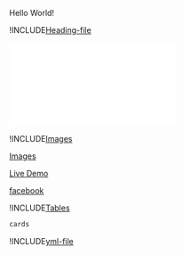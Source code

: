Hello World!

!INCLUDE[Heading-file](/Heading.md)

![Font-styles](/FontStyles.md)

!INCLUDE[Images](/Images.md)

<a href="./Images.md">Images</a>

<a  href="https://solitairevue.firebaseapp.com">Live Demo</a>

[facebook](https://www.facebook.com)

!INCLUDE[Tables](/src/tables/table.md)

``` html
cards
```

!INCLUDE[yml-file](/src/text.yml)
